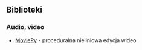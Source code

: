 ## Biblioteki

### Audio, video
* [MoviePy](https://zulko.github.io/moviepy/) - proceduralna nieliniowa edycja wideo
